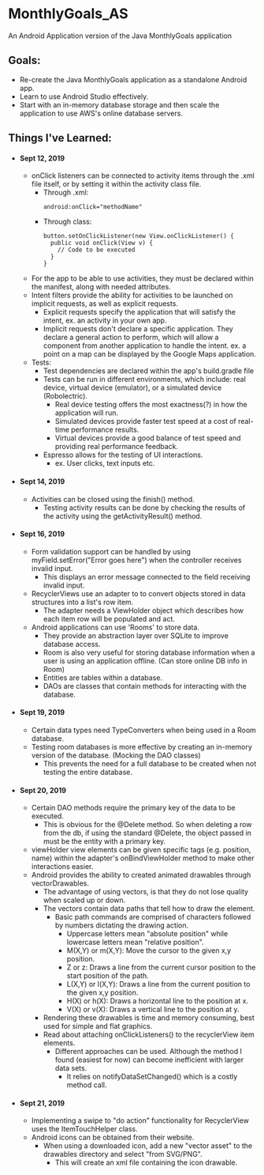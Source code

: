 # MonthlyGoals_AS
An Android Application version of the Java MonthlyGoals application

## Goals:
  - Re-create the Java MonthlyGoals application as a standalone Android app. 
  - Learn to use Android Studio effectively. 
  - Start with an in-memory database storage and then scale the application to use AWS's online database servers.
  
## Things I've Learned:
  - #### Sept 12, 2019
    - onClick listeners can be connected to activity items through the .xml file itself, or by setting it within the activity class file.
      - Through .xml:
        ```
        android:onClick="methodName"
        ```
      - Through class:
        ```
        button.setOnClickListener(new View.onClickListener() {
          public void onClick(View v) {
            // Code to be executed
          }
        }
        ```
    - For the app to be able to use activities, they must be declared within the manifest, along with needed attributes.
    - Intent filters provide the ability for activities to be launched on implicit requests, as well as explicit requests.
      - Explicit requests specify the application that will satisfy the intent, ex. an activity in your own app.
      - Implicit requests don't declare a specific application. They declare a general action to perform, which will allow a component from another application to handle the intent. ex. a point on a map can be displayed by the Google Maps application.
    - Tests:
      - Test dependencies are declared within the app's build.gradle file
      - Tests can be run in different environments, which include: real device, virtual device (emulator), or a simulated device (Robolectric).
        - Real device testing offers the most exactness(?) in how the application will run.
        - Simulated devices provide faster test speed at a cost of real-time performance results.
        - Virtual devices provide a good balance of test speed and providing real performance feedback.
      - Espresso allows for the testing of UI interactions.
        - ex. User clicks, text inputs etc.

  - #### Sept 14, 2019
    - Activities can be closed using the finish() method.
      - Testing activity results can be done by checking the results of the activity using the getActivityResult() method.
      
  - #### Sept 16, 2019
    - Form validation support can be handled by using myField.setError("Error goes here") when the controller receives invalid input.
      - This displays an error message connected to the field receiving invalid input.
    - RecyclerViews use an adapter to to convert objects stored in data structures into a list's row item.
      - The adapter needs a ViewHolder object which describes how each item row will be populated and act.
    - Android applications can use 'Rooms' to store data.
      - They provide an abstraction layer over SQLite to improve database access.
      - Room is also very useful for storing database information when a user is using an application offline. (Can store online DB info in Room)
      - Entities are tables within a database.
      - DAOs are classes that contain methods for interacting with the database.
      
  - #### Sept 19, 2019
    - Certain data types need TypeConverters when being used in a Room database.
    - Testing room databases is more effective by creating an in-memory version of the database. (Mocking the DAO classes)
      - This prevents the need for a full database to be created when not testing the entire database.
      
  - #### Sept 20, 2019
    - Certain DAO methods require the primary key of the data to be executed.
      - This is obvious for the @Delete method. So when deleting a row from the db, if using the standard @Delete, the object passed in must be the entity with a primary key.
    - viewHolder view elements can be given specific tags (e.g. position, name) within the adapter's onBindViewHolder method to make other interactions easier.
    - Android provides the ability to created animated drawables through vectorDrawables.
      - The advantage of using vectors, is that they do not lose quality when scaled up or down.
      - The vectors contain data paths that tell how to draw the element.
        - Basic path commands are comprised of characters followed by numbers dictating the drawing action.
            - Uppercase letters mean "absolute position" while lowercase letters mean "relative position".
            - M(X,Y) or m(X,Y): Move the cursor to the given x,y position.
            - Z or z: Draws a line from the current cursor position to the start position of the path.
            - L(X,Y) or l(X,Y): Draws a line from the current position to the given x,y position.
            - H(X) or h(X): Draws a horizontal line to the position at x.
            - V(X) or v(X): Draws a vertical line to the position at y.
      - Rendering these drawables is time and memory consuming, best used for simple and flat graphics.
      - Read about attaching onClickListeners() to the recyclerView item elements.
        - Different approaches can be used. Although the method I found (easiest for now) can become inefficient with larger data sets.
          - It relies on notifyDataSetChanged() which is a costly method call.
          
  - #### Sept 21, 2019
    - Implementing a swipe to "do action" functionality for RecyclerView uses the ItemTouchHelper class.
    - Android icons can be obtained from their website.
      - When using a downloaded icon, add a new "vector asset" to the drawables directory and select "from SVG/PNG".
        - This will create an xml file containing the icon drawable.
      
      